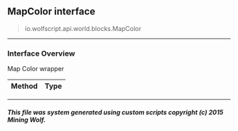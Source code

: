 ## MapColor __interface__

>io.wolfscript.api.world.blocks.MapColor

---

### Interface Overview

Map Color wrapper

Method | Type   
--- | :--- 



---



##### This file was system generated using custom scripts copyright (c) 2015 Mining Wolf.
	

